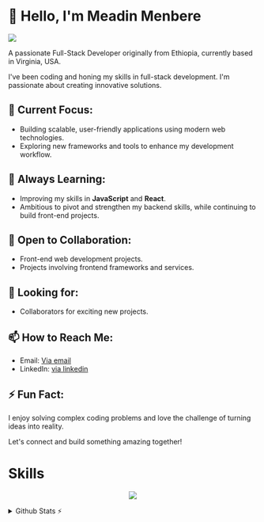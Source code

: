 
# 👋 Hello, I'm Meadin Menbere 

![](https://komarev.com/ghpvc/?username=OmarDGreat&color=2062af&label=Profile+views)

 A passionate Full-Stack Developer originally from Ethiopia, currently based in Virginia, USA.

I've been coding and  honing my skills in full-stack development. I'm passionate about creating innovative solutions.

## 🔭 Current Focus:
- Building scalable, user-friendly applications using modern web technologies.
- Exploring new frameworks and tools to enhance my development workflow.

## 🌱 Always Learning:
- Improving my skills in **JavaScript** and **React**.
- Ambitious to pivot and strengthen my backend skills, while continuing to build front-end projects.


## 👯 Open to Collaboration:
- Front-end web development projects.
- Projects involving frontend frameworks and services.

## 🤔 Looking for:
- Collaborators for exciting new projects.


## 📫 How to Reach Me:
- Email: [Via email](mailto:meadinmenbere488@gmail.com) 
- LinkedIn: [via linkedin](#https://www.linkedin.com/in/meadin-menbere/)

## ⚡ Fun Fact:
I enjoy solving complex coding problems and love the challenge of turning ideas into reality.

Let's connect and build something amazing together!


# Skills
<p align="center">
<img src="https://skillicons.dev/icons?i=js,bootstrap,vscode,react,postgres,nodejs,expressjs,tailwind,md,discord,git,github,html,css&theme=dark">
</p>
 
 <details>
  <summary>Github Stats ⚡</summary>
  
  <a href="#">![Github stats](https://github-readme-stats.vercel.app/api?username=Almire24&theme=transparent&count_private=true&hide_border=true&line_height=20)</a>
  <a href="#">![Top Langs](https://github-readme-stats.vercel.app/api/top-langs/?username=Meadoughnut&layout=compact&theme=transparent&count_private=true&hide_border=true)</a>
</details>

